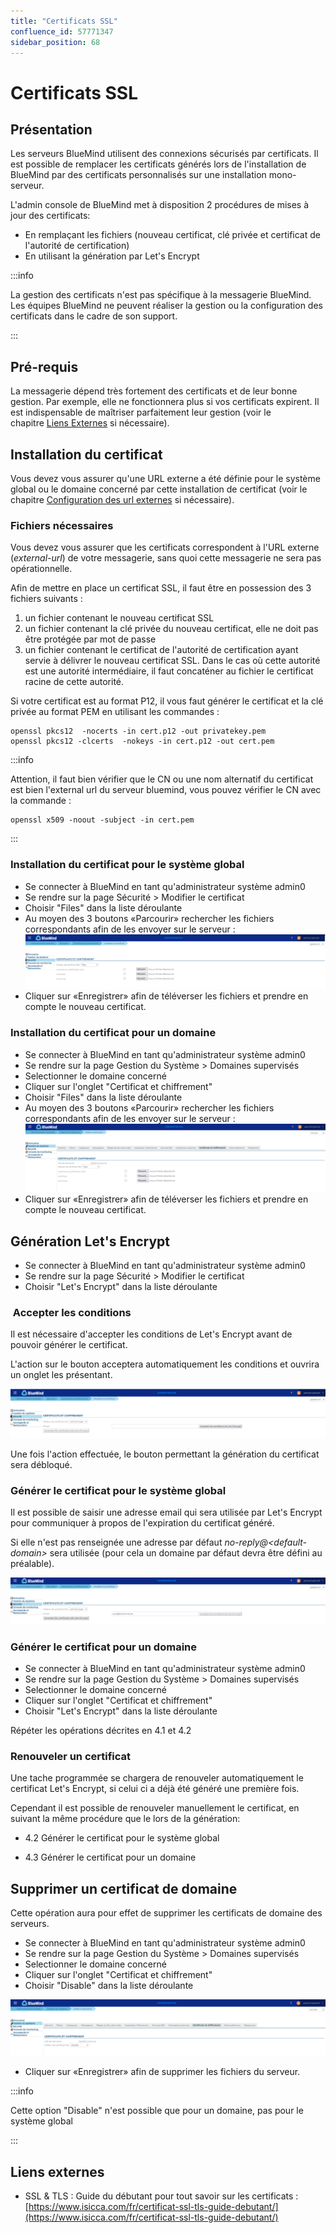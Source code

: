 ```yaml
---
title: "Certificats SSL"
confluence_id: 57771347
sidebar_position: 68
---
```

# Certificats SSL


## Présentation

Les serveurs BlueMind utilisent des connexions sécurisés par certificats. Il est possible de remplacer les certificats générés lors de l'installation de BlueMind par des certificats personnalisés sur une installation mono-serveur.

L'admin console de BlueMind met à disposition 2 procédures de mises à jour des certificats:

- En remplaçant les fichiers (nouveau certificat, clé privée et certificat de l'autorité de certification)
- En utilisant la génération par Let's Encrypt


:::info

La gestion des certificats n'est pas spécifique à la messagerie BlueMind. Les équipes BlueMind ne peuvent réaliser la gestion ou la configuration des certificats dans le cadre de son support.

:::


## Pré-requis

La messagerie dépend très fortement des certificats et de leur bonne gestion. Par exemple, elle ne fonctionnera plus si vos certificats expirent.
Il est indispensable de maîtriser parfaitement leur gestion (voir le chapitre [Liens Externes](#CertificatsSSL-liensexternes) si nécessaire).

## Installation du certificat

Vous devez vous assurer qu'une URL externe a été définie pour le système global ou le domaine concerné par cette installation de certificat (voir le chapitre [Configuration des url externes](/Guide_de_l_administrateur/Configuration/Gestion_des_domaines/Configuration_des_url_externes/) si nécessaire).

### Fichiers nécessaires

Vous devez vous assurer que les certificats correspondent à l'URL externe (*external-url*) de votre messagerie, sans quoi cette messagerie ne sera pas opérationnelle.

Afin de mettre en place un certificat SSL, il faut être en possession des 3 fichiers suivants :

1. un fichier contenant le nouveau certificat SSL
2. un fichier contenant la clé privée du nouveau certificat, elle ne doit pas être protégée par mot de passe
3. un fichier contenant le certificat de l'autorité de certification ayant servie à délivrer le nouveau certificat SSL. Dans le cas où cette autorité est une autorité intermédiaire, il faut concaténer au fichier le certificat racine de cette autorité.


Si votre certificat est au format P12, il vous faut générer le certificat et la clé privée au format PEM en utilisant les commandes :


```
openssl pkcs12  -nocerts -in cert.p12 -out privatekey.pem
openssl pkcs12 -clcerts  -nokeys -in cert.p12 -out cert.pem 
```


:::info

Attention, il faut bien vérifier que le CN ou une nom alternatif du certificat est bien l'external url du serveur bluemind, vous pouvez vérifier le CN avec la commande :


```
openssl x509 -noout -subject -in cert.pem
```


:::

### Installation du certificat pour le système global

- Se connecter à BlueMind en tant qu'administrateur système admin0
- Se rendre sur la page Sécurité > Modifier le certificat
- Choisir "Files" dans la liste déroulante
- Au moyen des 3 boutons «Parcourir» rechercher les fichiers correspondants afin de les envoyer sur le serveur :![](../../../attachments/57771347/86762353.png)
- Cliquer sur «Enregistrer» afin de téléverser les fichiers et prendre en compte le nouveau certificat.


### Installation du certificat pour un domaine

- Se connecter à BlueMind en tant qu'administrateur système admin0
- Se rendre sur la page Gestion du Système > Domaines supervisés
- Selectionner le domaine concerné
- Cliquer sur l'onglet "Certificat et chiffrement"
- Choisir "Files" dans la liste déroulante
- Au moyen des 3 boutons «Parcourir» rechercher les fichiers correspondants afin de les envoyer sur le serveur :![](../../../attachments/57771347/86762352.png)
- Cliquer sur «Enregistrer» afin de téléverser les fichiers et prendre en compte le nouveau certificat.


## Génération Let's Encrypt

- Se connecter à BlueMind en tant qu'administrateur système admin0
- Se rendre sur la page Sécurité > Modifier le certificat
- Choisir "Let's Encrypt" dans la liste déroulante


###  Accepter les conditions

Il est nécessaire d'accepter les conditions de Let's Encrypt avant de pouvoir générer le certificat.

L'action sur le bouton acceptera automatiquement les conditions et ouvrira un onglet les présentant. 

![](../../../attachments/57771347/86762351.png)

Une fois l'action effectuée, le bouton permettant la génération du certificat sera débloqué.

### Générer le certificat pour le système global

Il est possible de saisir une adresse email qui sera utilisée par Let's Encrypt pour communiquer à propos de l'expiration du certificat généré.

Si elle n'est pas renseignée une adresse par défaut *no-reply@&lt;default-domain>* sera utilisée (pour cela un domaine par défaut devra être défini au préalable).

![](../../../attachments/57771347/86762350.png)

### Générer le certificat pour un domaine

- Se connecter à BlueMind en tant qu'administrateur système admin0
- Se rendre sur la page Gestion du Système > Domaines supervisés
- Selectionner le domaine concerné
- Cliquer sur l'onglet "Certificat et chiffrement"
- Choisir "Let's Encrypt" dans la liste déroulante


Répéter les opérations décrites en 4.1 et 4.2

### Renouveler un certificat

Une tache programmée se chargera de renouveler automatiquement le certificat Let's Encrypt, si celui ci a déjà été généré une première fois.

Cependant il est possible de renouveler manuellement le certificat, en suivant la même procédure que le lors de la génération:

- 4.2 Générer le certificat pour le système global

- 4.3 Générer le certificat pour un domaine


## Supprimer un certificat de domaine

Cette opération aura pour effet de supprimer les certificats de domaine des serveurs.


- Se connecter à BlueMind en tant qu'administrateur système admin0
- Se rendre sur la page Gestion du Système > Domaines supervisés
- Selectionner le domaine concerné
- Cliquer sur l'onglet "Certificat et chiffrement"
- Choisir "Disable" dans la liste déroulante


![](../../../attachments/57771347/86762349.png)

- Cliquer sur «Enregistrer» afin de supprimer les fichiers du serveur.


:::info

Cette option "Disable" n'est possible que pour un domaine, pas pour le système global

:::


## Liens externes

- SSL & TLS : Guide du débutant pour tout savoir sur les certificats : [https://www.isicca.com/fr/certificat-ssl-tls-guide-debutant/](https://www.isicca.com/fr/certificat-ssl-tls-guide-debutant/)


